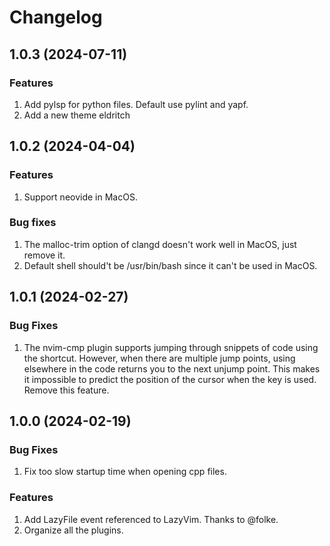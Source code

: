 # Changelog
## 1.0.3 (2024-07-11)
### Features
1. Add pylsp for python files. Default use pylint and yapf.
2. Add a new theme eldritch

## 1.0.2 (2024-04-04)
### Features
1. Support neovide in MacOS.

### Bug fixes
1. The malloc-trim option of clangd doesn't work well in MacOS, just remove it.
2. Default shell should't be /usr/bin/bash since it can't be used in MacOS.

## 1.0.1 (2024-02-27)
### Bug Fixes
1. The nvim-cmp plugin supports jumping through snippets of code using the <tab> shortcut. However, when there are multiple jump points, using <tab> elsewhere in the code returns you to the next unjump point. This makes it impossible to predict the position of the cursor when the <tab> key is used. Remove this feature.

## 1.0.0 (2024-02-19)
### Bug Fixes
1. Fix too slow startup time when opening cpp files.

### Features
1. Add LazyFile event referenced to LazyVim. Thanks to @folke.
2. Organize all the plugins.
